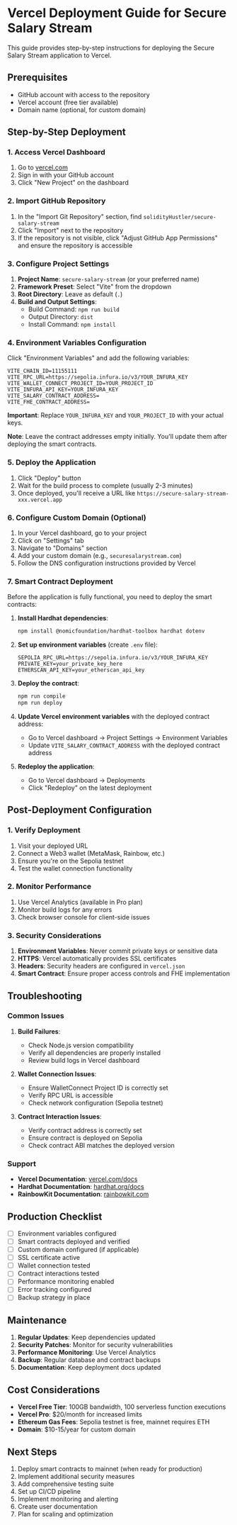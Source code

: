 # Vercel Deployment Guide for Secure Salary Stream

This guide provides step-by-step instructions for deploying the Secure Salary Stream application to Vercel.

## Prerequisites

- GitHub account with access to the repository
- Vercel account (free tier available)
- Domain name (optional, for custom domain)

## Step-by-Step Deployment

### 1. Access Vercel Dashboard

1. Go to [vercel.com](https://vercel.com)
2. Sign in with your GitHub account
3. Click "New Project" on the dashboard

### 2. Import GitHub Repository

1. In the "Import Git Repository" section, find `solidityHustler/secure-salary-stream`
2. Click "Import" next to the repository
3. If the repository is not visible, click "Adjust GitHub App Permissions" and ensure the repository is accessible

### 3. Configure Project Settings

1. **Project Name**: `secure-salary-stream` (or your preferred name)
2. **Framework Preset**: Select "Vite" from the dropdown
3. **Root Directory**: Leave as default (`.`)
4. **Build and Output Settings**:
   - Build Command: `npm run build`
   - Output Directory: `dist`
   - Install Command: `npm install`

### 4. Environment Variables Configuration

Click "Environment Variables" and add the following variables:

```
VITE_CHAIN_ID=11155111
VITE_RPC_URL=https://sepolia.infura.io/v3/YOUR_INFURA_KEY
VITE_WALLET_CONNECT_PROJECT_ID=YOUR_PROJECT_ID
VITE_INFURA_API_KEY=YOUR_INFURA_KEY
VITE_SALARY_CONTRACT_ADDRESS=
VITE_FHE_CONTRACT_ADDRESS=
```

**Important**: Replace `YOUR_INFURA_KEY` and `YOUR_PROJECT_ID` with your actual keys.

**Note**: Leave the contract addresses empty initially. You'll update them after deploying the smart contracts.

### 5. Deploy the Application

1. Click "Deploy" button
2. Wait for the build process to complete (usually 2-3 minutes)
3. Once deployed, you'll receive a URL like `https://secure-salary-stream-xxx.vercel.app`

### 6. Configure Custom Domain (Optional)

1. In your Vercel dashboard, go to your project
2. Click on "Settings" tab
3. Navigate to "Domains" section
4. Add your custom domain (e.g., `securesalarystream.com`)
5. Follow the DNS configuration instructions provided by Vercel

### 7. Smart Contract Deployment

Before the application is fully functional, you need to deploy the smart contracts:

1. **Install Hardhat dependencies**:
   ```bash
   npm install @nomicfoundation/hardhat-toolbox hardhat dotenv
   ```

2. **Set up environment variables** (create `.env` file):
   ```
   SEPOLIA_RPC_URL=https://sepolia.infura.io/v3/YOUR_INFURA_KEY
   PRIVATE_KEY=your_private_key_here
   ETHERSCAN_API_KEY=your_etherscan_api_key
   ```

3. **Deploy the contract**:
   ```bash
   npm run compile
   npm run deploy
   ```

4. **Update Vercel environment variables** with the deployed contract address:
   - Go to Vercel dashboard → Project Settings → Environment Variables
   - Update `VITE_SALARY_CONTRACT_ADDRESS` with the deployed contract address

5. **Redeploy the application**:
   - Go to Vercel dashboard → Deployments
   - Click "Redeploy" on the latest deployment

## Post-Deployment Configuration

### 1. Verify Deployment

1. Visit your deployed URL
2. Connect a Web3 wallet (MetaMask, Rainbow, etc.)
3. Ensure you're on the Sepolia testnet
4. Test the wallet connection functionality

### 2. Monitor Performance

1. Use Vercel Analytics (available in Pro plan)
2. Monitor build logs for any errors
3. Check browser console for client-side issues

### 3. Security Considerations

1. **Environment Variables**: Never commit private keys or sensitive data
2. **HTTPS**: Vercel automatically provides SSL certificates
3. **Headers**: Security headers are configured in `vercel.json`
4. **Smart Contract**: Ensure proper access controls and FHE implementation

## Troubleshooting

### Common Issues

1. **Build Failures**:
   - Check Node.js version compatibility
   - Verify all dependencies are properly installed
   - Review build logs in Vercel dashboard

2. **Wallet Connection Issues**:
   - Ensure WalletConnect Project ID is correctly set
   - Verify RPC URL is accessible
   - Check network configuration (Sepolia testnet)

3. **Contract Interaction Issues**:
   - Verify contract address is correctly set
   - Ensure contract is deployed on Sepolia
   - Check contract ABI matches the deployed version

### Support

- **Vercel Documentation**: [vercel.com/docs](https://vercel.com/docs)
- **Hardhat Documentation**: [hardhat.org/docs](https://hardhat.org/docs)
- **RainbowKit Documentation**: [rainbowkit.com](https://rainbowkit.com)

## Production Checklist

- [ ] Environment variables configured
- [ ] Smart contracts deployed and verified
- [ ] Custom domain configured (if applicable)
- [ ] SSL certificate active
- [ ] Wallet connection tested
- [ ] Contract interactions tested
- [ ] Performance monitoring enabled
- [ ] Error tracking configured
- [ ] Backup strategy in place

## Maintenance

1. **Regular Updates**: Keep dependencies updated
2. **Security Patches**: Monitor for security vulnerabilities
3. **Performance Monitoring**: Use Vercel Analytics
4. **Backup**: Regular database and contract backups
5. **Documentation**: Keep deployment docs updated

## Cost Considerations

- **Vercel Free Tier**: 100GB bandwidth, 100 serverless function executions
- **Vercel Pro**: $20/month for increased limits
- **Ethereum Gas Fees**: Sepolia testnet is free, mainnet requires ETH
- **Domain**: $10-15/year for custom domain

## Next Steps

1. Deploy smart contracts to mainnet (when ready for production)
2. Implement additional security measures
3. Add comprehensive testing suite
4. Set up CI/CD pipeline
5. Implement monitoring and alerting
6. Create user documentation
7. Plan for scaling and optimization
